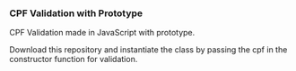 ### CPF Validation with Prototype

CPF Validation made in JavaScript with prototype.

Download this repository and instantiate the class by passing the cpf in the constructor function for validation.